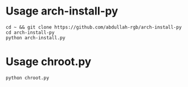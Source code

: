 # Usage arch-install-py

```shell
cd ~ && git clone https://github.com/abdullah-rgb/arch-install-py
cd arch-install-py
python arch-install.py
```

# Usage chroot.py

```shell
python chroot.py
```
